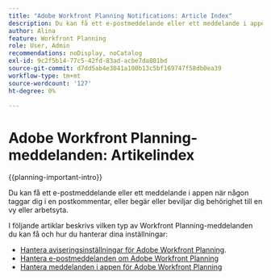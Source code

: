 ```yaml
---
title: "Adobe Workfront Planning Notifications: Article Index"
description: Du kan få ett e-postmeddelande eller ett meddelande i appen när någon taggar dig i en postkommentar, eller begär eller beviljar dig behörighet till en vy eller arbetsyta. I följande artiklar beskrivs vilken typ av Workfront Planning-meddelanden du kan få och hur du hanterar dina meddelandeinställningar.
author: Alina
feature: Workfront Planning
role: User, Admin
recommendations: noDisplay, noCatalog
exl-id: 9c2f5b14-77c5-42fd-83ad-acbe7da801bd
source-git-commit: d7dd5ab4e3041a100b13c5bf169747f58db0ea39
workflow-type: tm+mt
source-wordcount: '127'
ht-degree: 0%

---
```



# Adobe Workfront Planning-meddelanden: Artikelindex

<!--add this to major TOC and Planning article index-->

{{planning-important-intro}}

Du kan få ett e-postmeddelande eller ett meddelande i appen när någon taggar dig i en postkommentar, eller begär eller beviljar dig behörighet till en vy eller arbetsyta.

I följande artiklar beskrivs vilken typ av Workfront Planning-meddelanden du kan få och hur du hanterar dina inställningar:

* [Hantera aviseringsinställningar för Adobe Workfront Planning](/help/quicksilver/planning/notifications/manage-notification-preferences.md).
* [Hantera e-postmeddelanden om Adobe Workfront Planning](/help/quicksilver/planning/notifications/manage-planning-email-notifications.md)
* [Hantera meddelanden i appen för Adobe Workfront Planning](/help/quicksilver/planning/notifications/manage-planning-in-app-notifications.md)
